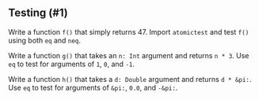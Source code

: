 ## Testing (#1)

Write a function `f()` that simply returns 47. Import `atomictest` and test
`f()` using both `eq` and `neq`.

Write a function `g()` that takes an `n: Int` argument and returns `n * 3`. Use
`eq` to test for arguments of `1`, `0`, and `-1`.

Write a function `h()` that takes a `d: Double` argument and returns `d *
&pi:`. Use `eq` to test for arguments of `&pi:`, `0.0`, and `-&pi:`.